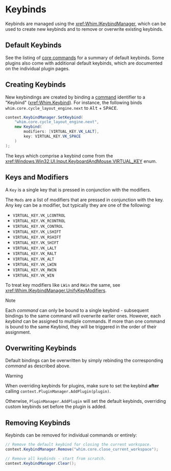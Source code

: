 # Keybinds

Keybinds are managed using the <xref:Whim.IKeybindManager>, which can be used to create new keybinds and to remove or overwrite existing keybinds.

## Default Keybinds

See the listing of [core commands](../../configure/core/commands.md#core-commands) for a summary of default keybinds. Some plugins also come with additional default keybinds, which are documented on the individual plugin pages.

## Creating Keybinds

New keybindings are created by binding a [command](commands.md) identifier to a "Keybind" (<xref:Whim.Keybind>). For instance, the following binds `whim.core.cycle_layout_engine.next` to <kbd>Alt</kbd> + <kbd>SPACE</kbd>.

```csharp
context.KeybindManager.SetKeybind(
    "whim.core.cycle_layout_engine.next",
    new Keybind(
        modifiers: [VIRTUAL_KEY.VK_LALT],
        key: VIRTUAL_KEY.VK_SPACE
    )
);
```

The keys which comprise a keybind come from the <xref:Windows.Win32.UI.Input.KeyboardAndMouse.VIRTUAL_KEY> enum.

## Keys and Modifiers

A `Key` is a single key that is pressed in conjunction with the modifiers.

The `Mods` are a list of modifiers that are pressed in conjunction with the key. Any key can be a modifier, but typically they are one of the following:

- `VIRTUAL_KEY.VK_LCONTROL`
- `VIRTUAL_KEY.VK_RCONTROL`
- `VIRTUAL_KEY.VK_CONTROL`
- `VIRTUAL_KEY.VK_LSHIFT`
- `VIRTUAL_KEY.VK_RSHIFT`
- `VIRTUAL_KEY.VK_SHIFT`
- `VIRTUAL_KEY.VK_LALT`
- `VIRTUAL_KEY.VK_RALT`
- `VIRTUAL_KEY.VK_ALT`
- `VIRTUAL_KEY.VK_LWIN`
- `VIRTUAL_KEY.VK_RWIN`
- `VIRTUAL_KEY.VK_WIN`

To treat key modifiers like `LWin` and `RWin` the same, see <xref:Whim.IKeybindManager.UnifyKeyModifiers>.

> [!NOTE]
> Each _command_ can only be bound to a single keybind - subsequent bindings to the same command will overwrite earlier ones. However, each _keybind_ can be assigned to multiple commands. If more than one command is bound to the same Keybind, they will be triggered in the order of their assignment.

## Overwriting Keybinds

Default bindings can be overwritten by simply rebinding the corresponding _command_ as described above.

> [!WARNING]
> When overriding keybinds for plugins, make sure to set the keybind **after** calling `context.PluginManager.AddPlugin(plugin)`.
>
> Otherwise, `PluginManager.AddPlugin` will set the default keybinds, overriding custom keybinds set before the plugin is added.

## Removing Keybinds

Keybinds can be removed for individual commands or entirely:

```csharp
// Remove the default keybind for closing the current workspace.
context.KeybindManager.Remove("whim.core.close_current_workspace");

// Remove all keybinds - start from scratch.
context.KeybindManager.Clear();
```
